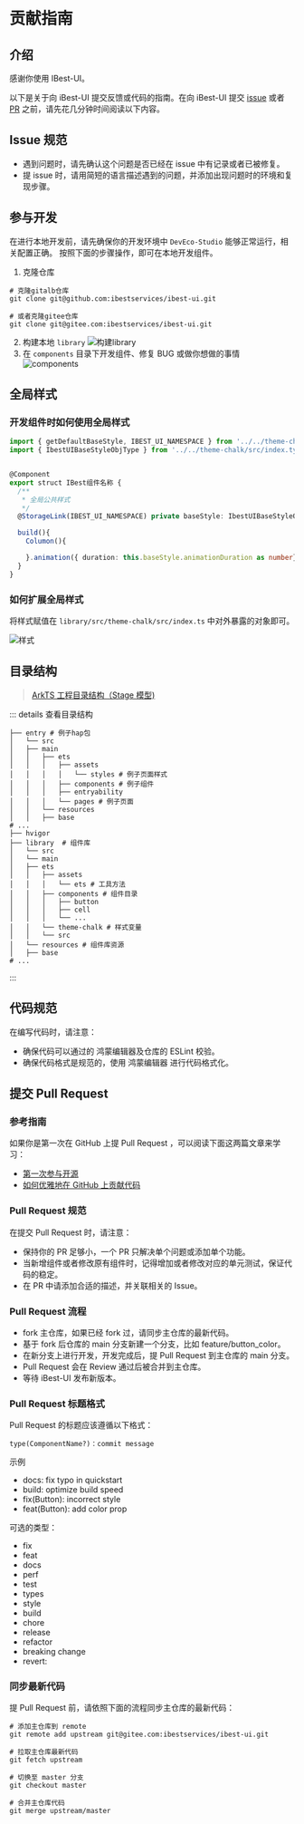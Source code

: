 # 贡献指南

## 介绍

感谢你使用 IBest-UI。

以下是关于向 iBest-UI 提交反馈或代码的指南。在向 iBest-UI 提交 [issue](https://github.com/ibestservices/ibest-ui/issues) 或者 [PR](https://github.com/ibestservices/ibest-ui/pulls) 之前，请先花几分钟时间阅读以下内容。

## Issue 规范

- 遇到问题时，请先确认这个问题是否已经在 issue 中有记录或者已被修复。
- 提 issue 时，请用简短的语言描述遇到的问题，并添加出现问题时的环境和复现步骤。

## 参与开发

在进行本地开发前，请先确保你的开发环境中 `DevEco-Studio` 能够正常运行，相关配置正确。
按照下面的步骤操作，即可在本地开发组件。

1. 克隆仓库

```shell
# 克隆gitalb仓库
git clone git@github.com:ibestservices/ibest-ui.git

# 或者克隆gitee仓库
git clone git@gitee.com:ibestservices/ibest-ui.git

```

2. 构建本地 `library`
   ![构建library](./images/build.png)
3. 在 `components` 目录下开发组件、修复 BUG 或做你想做的事情
   ![components](./images/components.png)

## 全局样式

### 开发组件时如何使用全局样式

```ts
import { getDefaultBaseStyle, IBEST_UI_NAMESPACE } from '../../theme-chalk/src'
import { IbestUIBaseStyleObjType } from '../../theme-chalk/src/index.type'


@Component
export struct IBest组件名称 {
  /**
   * 全局公共样式
   */
  @StorageLink(IBEST_UI_NAMESPACE) private baseStyle: IbestUIBaseStyleObjType = getDefaultBaseStyle()

  build(){
    Columon(){

    }.animation({ duration: this.baseStyle.animationDuration as number})
  }
}
```

### 如何扩展全局样式

将样式赋值在 `library/src/theme-chalk/src/index.ts` 中对外暴露的对象即可。

![样式](./images/styles.png)

## 目录结构

> [ArkTS 工程目录结构（Stage 模型)](https://developer.huawei.com/consumer/cn/doc/harmonyos-guides-V5/start-with-ets-stage-V5#arkts%E5%B7%A5%E7%A8%8B%E7%9B%AE%E5%BD%95%E7%BB%93%E6%9E%84stage%E6%A8%A1%E5%9E%8B)

::: details 查看目录结构

```shell
├── entry # 例子hap包
│   └── src
│   ├── main
│   │   ├── ets
│   │   │   ├── assets
│   │   │   │   └── styles # 例子页面样式
│   │   │   ├── components # 例子组件
│   │   │   ├── entryability
│   │   │   └── pages # 例子页面
│   │   └── resources
│   │   ├── base
# ...
├── hvigor
├── library  # 组件库
│   └── src
│   └── main
│   ├── ets
│   │   ├── assets
│   │   │   └── ets # 工具方法
│   │   ├── components # 组件目录
│   │   │   ├── button
│   │   │   ├── cell
│   │   │   └── ...
│   │   └── theme-chalk # 样式变量
│   │   └── src
│   └── resources # 组件库资源
│   ├── base
# ...

```

:::

## 代码规范

在编写代码时，请注意：

- 确保代码可以通过的 鸿蒙编辑器及仓库的 ESLint 校验。
- 确保代码格式是规范的，使用 鸿蒙编辑器 进行代码格式化。

## 提交 Pull Request

### 参考指南

如果你是第一次在 GitHub 上提 Pull Request ，可以阅读下面这两篇文章来学习：

- [第一次参与开源](https://github.com/firstcontributions/first-contributions/blob/main/translations/README.zh-cn.md)
- [如何优雅地在 GitHub 上贡献代码](https://segmentfault.com/a/1190000000736629)

### Pull Request 规范

在提交 Pull Request 时，请注意：

- 保持你的 PR 足够小，一个 PR 只解决单个问题或添加单个功能。
- 当新增组件或者修改原有组件时，记得增加或者修改对应的单元测试，保证代码的稳定。
- 在 PR 中请添加合适的描述，并关联相关的 Issue。

### Pull Request 流程

- fork 主仓库，如果已经 fork 过，请同步主仓库的最新代码。
- 基于 fork 后仓库的 main 分支新建一个分支，比如 feature/button_color。
- 在新分支上进行开发，开发完成后，提 Pull Request 到主仓库的 main 分支。
- Pull Request 会在 Review 通过后被合并到主仓库。
- 等待 iBest-UI 发布新版本。

### Pull Request 标题格式

Pull Request 的标题应该遵循以下格式：

```shell
type(ComponentName?)：commit message
```

示例

- docs: fix typo in quickstart
- build: optimize build speed
- fix(Button): incorrect style
- feat(Button): add color prop

可选的类型：

- fix
- feat
- docs
- perf
- test
- types
- style
- build
- chore
- release
- refactor
- breaking change
- revert:

### 同步最新代码

提 Pull Request 前，请依照下面的流程同步主仓库的最新代码：

```shell
# 添加主仓库到 remote
git remote add upstream git@gitee.com:ibestservices/ibest-ui.git

# 拉取主仓库最新代码
git fetch upstream

# 切换至 master 分支
git checkout master

# 合并主仓库代码
git merge upstream/master
```
